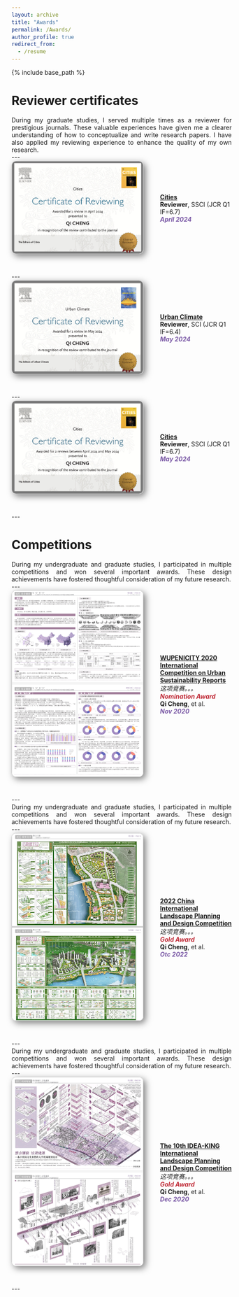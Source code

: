```yaml
---
layout: archive
title: "Awards"
permalink: /Awards/
author_profile: true
redirect_from:
  - /resume
---
```


{% include base_path %}

Reviewer certificates
======
<div class="col-sm-9" style="display: flex; align-items: center; padding-left: 0px; text-align: justify;">
During my graduate studies, I served multiple times as a reviewer for prestigious journals. These valuable experiences have given me a clearer understanding of how to conceptualize and write research papers. I have also applied my reviewing experience to enhance the quality of my own research.
 </div>
---

<div class="pub-row" style="display: flex; align-items: center; flex-wrap: wrap; margin-bottom: 40px;">
  <div class="col-sm-3 abbr" style="flex: 0 0 300px; margin-right: 40px; padding-left: 0;">
    <img src="/images/cities1.png" class="teaser img-fluid z-depth-1" style="width: 300px; height: auto; box-shadow: 5px 5px 15px rgba(0,0,0,0.5); border: 1px solid #CCCCCC; border-radius: 10px;">
  </div>
  <div class="col-sm-9" style="flex: 1; padding-left: 0;">
    <div>
      <div class="title"><a href="https://www.sciencedirect.com/journal/cities"><strong>Cities</strong></a></div>
    </div> 
    <div class="author"><strong>Reviewer</strong>, SSCI (JCR Q1 IF=6.7)</div>
    <strong><i style="color:#7b5aa6">April 2024</i></strong>
  </div>
</div>
---

<div class="pub-row" style="display: flex; align-items: center; flex-wrap: wrap; margin-bottom: 40px;">
  <div class="col-sm-3 abbr" style="flex: 0 0 300px; margin-right: 40px; padding-left: 0;">
    <img src="/images/UC.png" class="teaser img-fluid z-depth-1" style="width: 300px; height: auto; box-shadow: 5px 5px 15px rgba(0,0,0,0.5); border: 1px solid #CCCCCC; border-radius: 10px;">
  </div>
  <div class="col-sm-9" style="flex: 1; padding-left: 0;">
    <div>
      <div class="title"><a href="https://www.sciencedirect.com/journal/urban-climate"><strong>Urban Climate</strong></a></div>
    </div> 
    <div class="author"><strong>Reviewer</strong>, SCI (JCR Q1 IF=6.4)</div>
    <strong><i style="color:#7b5aa6">May 2024</i></strong>
  </div>
</div>
---

<div class="pub-row" style="display: flex; align-items: center; flex-wrap: wrap; margin-bottom: 40px;">
  <div class="col-sm-3 abbr" style="flex: 0 0 300px; margin-right: 40px; padding-left: 0;">
    <img src="/images/cities2.png" class="teaser img-fluid z-depth-1" style="width: 300px; height: auto; box-shadow: 5px 5px 15px rgba(0,0,0,0.5); border: 1px solid #CCCCCC; border-radius: 10px;">
  </div>
  <div class="col-sm-9" style="flex: 1; padding-left: 0;">
    <div>
      <div class="title"><a href="https://www.sciencedirect.com/journal/cities"><strong>Cities</strong></a></div>
    </div> 
    <div class="author"><strong>Reviewer</strong>, SSCI (JCR Q1 IF=6.7)</div>
    <strong><i style="color:#7b5aa6">May 2024</i></strong>
  </div>
</div>
---

Competitions
======
<div class="col-sm-9" style="display: flex; align-items: center; padding-left: 0px; text-align: justify;">
During my undergraduate and graduate studies, I participated in multiple competitions and won several important awards. These design achievements have fostered thoughtful consideration of my future research.
 </div>
---

<div class="pub-row" style="display: flex; align-items: center; flex-wrap: wrap; margin-bottom: 40px;">
  <div class="col-sm-3 abbr" style="flex: 0 0 300px; margin-right: 40px; padding-left: 0;">
    <img src="/files/wupeni1.png" class="teaser img-fluid z-depth-1" style="width: 300px; height: auto; box-shadow: 5px 5px 15px rgba(0,0,0,0.5); border: 1px solid #CCCCCC; border-radius: 10px;">
  </div>
  <div class="col-sm-9" style="flex: 1; padding-left: 0;">
    <div>
      <div class="title"><a href="/images/wupeni.png"><strong> WUPENICITY 2020 International Competition on Urban Sustainability Reports</strong></a></div>
    </div> 
      <div class="competition-description" style="display: flex; align-items: center; padding-left: 0px; text-align: justify;">
      <i>这项竞赛。。。</i>
    </div>
    <strong><i style="color:#c02c38">Nomination Award</i></strong>
    <div class="author"><strong>Qi Cheng</strong>, et al.</div>
    <strong><i style="color:#7b5aa6">Nov 2020</i></strong>
  </div>
</div>
---

<div class="col-sm-9" style="display: flex; align-items: center; padding-left: 0px; text-align: justify;">
During my undergraduate and graduate studies, I participated in multiple competitions and won several important awards. These design achievements have fostered thoughtful consideration of my future research.
 </div>
---

<div class="pub-row" style="display: flex; align-items: center; flex-wrap: wrap; margin-bottom: 40px;">
  <div class="col-sm-3 abbr" style="flex: 0 0 300px; margin-right: 40px; padding-left: 0;">
    <img src="/files/yuanlin1.png" class="teaser img-fluid z-depth-1" style="width: 300px; height: auto; box-shadow: 5px 5px 15px rgba(0,0,0,0.5); border: 1px solid #CCCCCC; border-radius: 10px;">
  </div>
  <div class="col-sm-9" style="flex: 1; padding-left: 0;">
    <div>
      <div class="title"><a href="/images/yuanlin.png"><strong> 2022 China International Landscape Planning and Design Competition</strong></a></div>
    </div> 
      <div class="competition-description" style="display: flex; align-items: center; padding-left: 0px; text-align: justify;">
      <i>这项竞赛。。。</i>
    </div>
    <strong><i style="color:#c02c38">Gold Award</i></strong>
    <div class="author"><strong>Qi Cheng</strong>, et al.</div>
    <strong><i style="color:#7b5aa6">Otc 2022</i></strong>
  </div>
</div>
---

<div class="col-sm-9" style="display: flex; align-items: center; padding-left: 0px; text-align: justify;">
During my undergraduate and graduate studies, I participated in multiple competitions and won several important awards. These design achievements have fostered thoughtful consideration of my future research.
 </div>
---

<div class="pub-row" style="display: flex; align-items: center; flex-wrap: wrap; margin-bottom: 40px;">
  <div class="col-sm-3 abbr" style="flex: 0 0 300px; margin-right: 40px; padding-left: 0;">
    <img src="/files/aijing1.png" class="teaser img-fluid z-depth-1" style="width: 300px; height: auto; box-shadow: 5px 5px 15px rgba(0,0,0,0.5); border: 1px solid #CCCCCC; border-radius: 10px;">
  </div>
  <div class="col-sm-9" style="flex: 1; padding-left: 0;">
    <div>
      <div class="title"><a href="/images/aijing.png"><strong> The 10th IDEA-KING International Landscape Planning and Design Competition</strong></a></div>
    </div> 
      <div class="competition-description" style="display: flex; align-items: center; padding-left: 0px; text-align: justify;">
      <i>这项竞赛。。。</i>
    </div>
    <strong><i style="color:#c02c38">Gold Award</i></strong>
    <div class="author"><strong>Qi Cheng</strong>, et al.</div>
    <strong><i style="color:#7b5aa6">Dec 2020</i></strong>
  </div>
</div>
---
